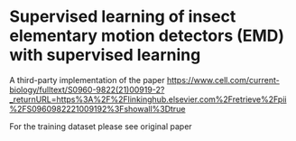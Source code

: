 # Supervised learning of insect elementary motion detectors (EMD) with supervised learning
A third-party implementation of the paper https://www.cell.com/current-biology/fulltext/S0960-9822(21)00919-2?_returnURL=https%3A%2F%2Flinkinghub.elsevier.com%2Fretrieve%2Fpii%2FS0960982221009192%3Fshowall%3Dtrue

For the training dataset please see original paper
